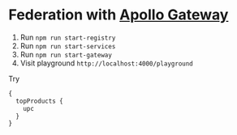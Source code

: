 # Federation with [Apollo Gateway](https://github.com/apollographql/federation)

1. Run `npm run start-registry`
2. Run `npm run start-services`
3. Run `npm run start-gateway`
4. Visit playground `http://localhost:4000/playground`

Try

```graphql
{
  topProducts {
    upc
  }
}
```

